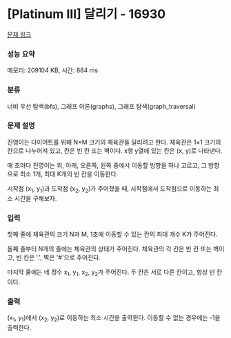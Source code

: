 # [Platinum III] 달리기 - 16930 

[문제 링크](https://www.acmicpc.net/problem/16930) 

### 성능 요약

메모리: 209104 KB, 시간: 884 ms

### 분류

너비 우선 탐색(bfs), 그래프 이론(graphs), 그래프 탐색(graph_traversal)

### 문제 설명

<p>진영이는 다이어트를 위해 N×M 크기의 체육관을 달리려고 한다. 체육관은 1×1 크기의 칸으로 나누어져 있고, 칸은 빈 칸 또는 벽이다. x행 y열에 있는 칸은 (x, y)로 나타낸다.</p>

<p>매 초마다 진영이는 위, 아래, 오른쪽, 왼쪽 중에서 이동할 방향을 하나 고르고, 그 방향으로 최소 1개, 최대 K개의 빈 칸을 이동한다.</p>

<p>시작점 (x<sub>1</sub>, y<sub>1</sub>)과 도착점 (x<sub>2</sub>, y<sub>2</sub>)가 주어졌을 때, 시작점에서 도착점으로 이동하는 최소 시간을 구해보자.</p>

### 입력 

 <p>첫째 줄에 체육관의 크기 N과 M, 1초에 이동할 수 있는 칸의 최대 개수 K가 주어진다.</p>

<p>둘째 줄부터 N개의 줄에는 체육관의 상태가 주어진다. 체육관의 각 칸은 빈 칸 또는 벽이고, 빈 칸은 '.', 벽은 '#'으로 주어진다.</p>

<p>마지막 줄에는 네 정수 x<sub>1</sub>, y<sub>1</sub>, x<sub>2</sub>, y<sub>2</sub>가 주어진다. 두 칸은 서로 다른 칸이고, 항상 빈 칸이다.</p>

### 출력 

 <p>(x<sub>1</sub>, y<sub>1</sub>)에서 (x<sub>2</sub>, y<sub>2</sub>)로 이동하는 최소 시간을 출력한다. 이동할 수 없는 경우에는 -1을 출력한다.</p>


